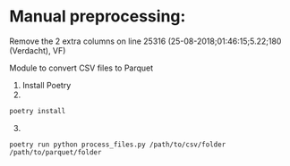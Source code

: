 # Manual preprocessing:
Remove the 2 extra columns on line 25316 (25-08-2018;01:46:15;5.22;180 (Verdacht), VF)

Module to convert CSV files to Parquet
1. Install Poetry
2. 
```sh
poetry install
```

3. 
```
poetry run python process_files.py /path/to/csv/folder /path/to/parquet/folder
```
